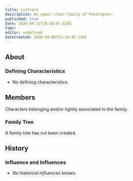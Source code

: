 ```yaml
---
title: Lustrare
description: An upper class family of Pendragons.
published: true
date: 2020-09-11T20:50:07.629Z
tags: 
editor: undefined
dateCreated: 2020-09-09T21:18:45.120Z
---
```


## About

### Defining Characteristics

- No defining characteristics.

## Members

Characters belonging and/or tightly associated to the family.

### Family Tree

A family tree has not been created.

## History

### Influence and Influences

- *No historical influences known.*